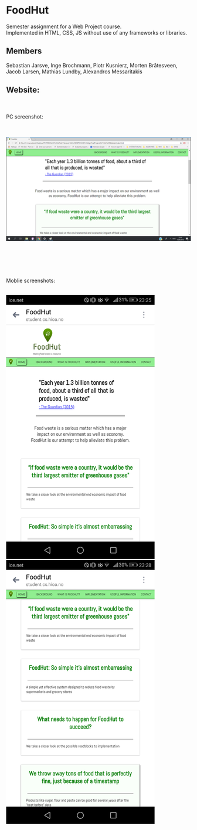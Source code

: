 # FoodHut
Semester assignment for a Web Project course.  
Implemented in HTML, CSS, JS without use of any frameworks or libraries.
## Members  
Sebastian Jarsve, Inge Brochmann, Piotr Kusnierz, Morten Bråtesveen, Jacob Larsen, Mathias Lundby, Alexandros Messaritakis
## Website:
<br />
<br />
PC screenshot:
<br />
<br />
<br />

![main screen](https://github.com/PiotrKusnierz/FoodHut/blob/master/3.png) 

<br />
<br />
<br />
<br />
  
Moblie screenshots:
<br />
<br />

![main screen](https://github.com/PiotrKusnierz/FoodHut/blob/master/4.png)&nbsp;&nbsp;&nbsp;&nbsp;&nbsp;&nbsp;&nbsp;&nbsp;&nbsp;&nbsp;&nbsp;&nbsp;&nbsp;&nbsp;&nbsp;&nbsp;
![main screen](https://github.com/PiotrKusnierz/FoodHut/blob/master/7.png)
